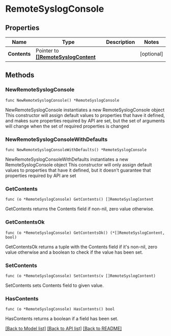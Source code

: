 # RemoteSyslogConsole

## Properties

Name | Type | Description | Notes
------------ | ------------- | ------------- | -------------
**Contents** | Pointer to [**[]RemoteSyslogContent**](RemoteSyslogContent.md) |  | [optional] 

## Methods

### NewRemoteSyslogConsole

`func NewRemoteSyslogConsole() *RemoteSyslogConsole`

NewRemoteSyslogConsole instantiates a new RemoteSyslogConsole object
This constructor will assign default values to properties that have it defined,
and makes sure properties required by API are set, but the set of arguments
will change when the set of required properties is changed

### NewRemoteSyslogConsoleWithDefaults

`func NewRemoteSyslogConsoleWithDefaults() *RemoteSyslogConsole`

NewRemoteSyslogConsoleWithDefaults instantiates a new RemoteSyslogConsole object
This constructor will only assign default values to properties that have it defined,
but it doesn't guarantee that properties required by API are set

### GetContents

`func (o *RemoteSyslogConsole) GetContents() []RemoteSyslogContent`

GetContents returns the Contents field if non-nil, zero value otherwise.

### GetContentsOk

`func (o *RemoteSyslogConsole) GetContentsOk() (*[]RemoteSyslogContent, bool)`

GetContentsOk returns a tuple with the Contents field if it's non-nil, zero value otherwise
and a boolean to check if the value has been set.

### SetContents

`func (o *RemoteSyslogConsole) SetContents(v []RemoteSyslogContent)`

SetContents sets Contents field to given value.

### HasContents

`func (o *RemoteSyslogConsole) HasContents() bool`

HasContents returns a boolean if a field has been set.


[[Back to Model list]](../README.md#documentation-for-models) [[Back to API list]](../README.md#documentation-for-api-endpoints) [[Back to README]](../README.md)


